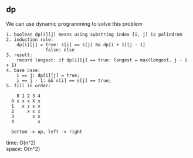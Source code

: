 ## dp
We can use dynamic programming to solve this problem

	1. boolean dp[i][j] means using substring index [i, j] is palindrom
	2. induction rule:
		dp[i][j] = true: s[i] == s[j] && dp[i + 1][j - 1] 
	               false: else
	3. result:
		record longest: if dp[i][j] == true: longest = max(longest, j - i + 1)
	4. base case:
		i == j: dp[i][j] = true;
		i == j - 1: && s[i] == s[j] == true;
	5. fill in order:
		
	    0 1 2 3 4
	  0 x x x X x
	  1   x z x x
	  2     x x x  
	  3       x x
	  4         x

	  bottom -> up, left -> right
	
time: O(n^2)<br>
space: O(n^2)
